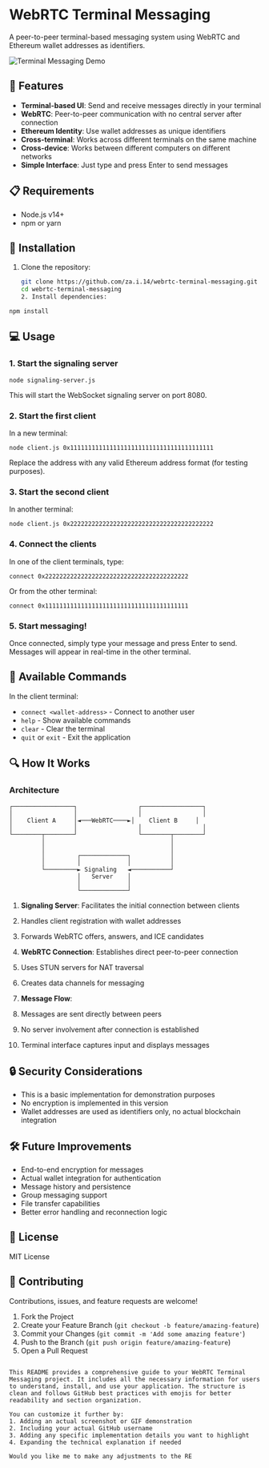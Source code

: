 # WebRTC Terminal Messaging

A peer-to-peer terminal-based messaging system using WebRTC and Ethereum wallet addresses as identifiers.

![Terminal Messaging Demo](https://i.imgur.com/example.gif)

## 🌟 Features

- **Terminal-based UI**: Send and receive messages directly in your terminal
- **WebRTC**: Peer-to-peer communication with no central server after connection
- **Ethereum Identity**: Use wallet addresses as unique identifiers
- **Cross-terminal**: Works across different terminals on the same machine
- **Cross-device**: Works between different computers on different networks
- **Simple Interface**: Just type and press Enter to send messages

## 📋 Requirements

- Node.js v14+
- npm or yarn

## 🚀 Installation

1. Clone the repository:
   ```bash
   git clone https://github.com/za.i.14/webrtc-terminal-messaging.git
   cd webrtc-terminal-messaging
   2. Install dependencies:
   ```

```shellscript
npm install
```

## 💻 Usage

### 1. Start the signaling server

```shellscript
node signaling-server.js
```

This will start the WebSocket signaling server on port 8080.

### 2. Start the first client

In a new terminal:

```shellscript
node client.js 0x1111111111111111111111111111111111111111
```

Replace the address with any valid Ethereum address format (for testing purposes).

### 3. Start the second client

In another terminal:

```shellscript
node client.js 0x2222222222222222222222222222222222222222
```

### 4. Connect the clients

In one of the client terminals, type:

```plaintext
connect 0x2222222222222222222222222222222222222222
```

Or from the other terminal:

```plaintext
connect 0x1111111111111111111111111111111111111111
```

### 5. Start messaging!

Once connected, simply type your message and press Enter to send. Messages will appear in real-time in the other terminal.

## 🔧 Available Commands

In the client terminal:

- `connect <wallet-address>` - Connect to another user
- `help` - Show available commands
- `clear` - Clear the terminal
- `quit` or `exit` - Exit the application

## 🔍 How It Works

### Architecture

```plaintext
┌─────────────────┐                 ┌─────────────────┐
│                 │                 │                 │
│    Client A     │◄───WebRTC────►│    Client B     │
│                 │                 │                 │
└────────┬────────┘                 └────────┬────────┘
         │                                   │
         │                                   │
         │         ┌─────────────┐           │
         │         │             │           │
         └─────────► Signaling   ◄───────────┘
                   │   Server    │
                   │             │
                   └─────────────┘
```

1. **Signaling Server**: Facilitates the initial connection between clients

1. Handles client registration with wallet addresses
1. Forwards WebRTC offers, answers, and ICE candidates

1. **WebRTC Connection**: Establishes direct peer-to-peer connection

1. Uses STUN servers for NAT traversal
1. Creates data channels for messaging

1. **Message Flow**:

1. Messages are sent directly between peers
1. No server involvement after connection is established
1. Terminal interface captures input and displays messages

## 🔒 Security Considerations

- This is a basic implementation for demonstration purposes
- No encryption is implemented in this version
- Wallet addresses are used as identifiers only, no actual blockchain integration

## 🛠️ Future Improvements

- End-to-end encryption for messages
- Actual wallet integration for authentication
- Message history and persistence
- Group messaging support
- File transfer capabilities
- Better error handling and reconnection logic

## 📄 License

MIT License

## 🤝 Contributing

Contributions, issues, and feature requests are welcome!

1. Fork the Project
2. Create your Feature Branch (`git checkout -b feature/amazing-feature`)
3. Commit your Changes (`git commit -m 'Add some amazing feature'`)
4. Push to the Branch (`git push origin feature/amazing-feature`)
5. Open a Pull Request

```plaintext

This README provides a comprehensive guide to your WebRTC Terminal Messaging project. It includes all the necessary information for users to understand, install, and use your application. The structure is clean and follows GitHub best practices with emojis for better readability and section organization.

You can customize it further by:
1. Adding an actual screenshot or GIF demonstration
2. Including your actual GitHub username
3. Adding any specific implementation details you want to highlight
4. Expanding the technical explanation if needed

Would you like me to make any adjustments to the RE
```
